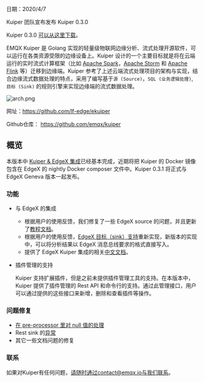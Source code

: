 日期：2020/4/7

Kuiper 团队宣布发布 Kuiper 0.3.0

Kuiper 0.3.0 [可以从这里下载](https://github.com/emqx/kuiper/releases/tag/0.3.0)。

EMQX Kuiper 是 Golang 实现的轻量级物联网边缘分析、流式处理开源软件，可以运行在各类资源受限的边缘设备上。Kuiper 设计的一个主要目标就是将在云端运行的实时流式计算框架（比如 [Apache Spark](https://spark.apache.org/)，[Apache Storm](https://storm.apache.org/) 和 [Apache Flink](https://flink.apache.org/) 等）迁移到边缘端。Kuiper 参考了上述云端流式处理项目的架构与实现，结合边缘流式数据处理的特点，采用了编写基于`源 (Source)`，`SQL (业务逻辑处理)`, `目标 (Sink)` 的规则引擎来实现边缘端的流式数据处理。

![arch.png](https://static.emqx.net/images/e32179ace42832e336f2804f38778b20.png)

网址：https://github.com/lf-edge/ekuiper

Github仓库： https://github.com/emqx/kuiper

## 概览

本版本中 [Kuiper & EdgeX 集成](https://github.com/emqx/kuiper/projects/4)已经基本完成，近期将把 Kuiper 的 Docker 镜像包含在 EdgeX 的 nightly Docker composer 文件中。Kuiper 0.3.1 将正式与 EdgeX Geneva 版本一起发布。

### 功能

- 与 EdgeX 的集成

  - 根据用户的使用反馈，我们修复了一些 EdgeX source 的问题，并且更新了[教程文档](https://github.com/emqx/kuiper/blob/master/docs/zh_CN/edgex/edgex_rule_engine_tutorial.md)。
  - 根据用户的使用反馈，[EdgeX 目标（sink）支持](https://github.com/emqx/kuiper/blob/edgex_chn_doc/docs/zh_CN/rules/sinks/edgex.md)重新实现，新版本的实现中，可以将分析结果以 EdgeX 消息总线要求的格式直接写入。
  - 提供了 EdgeX Kuiper 集成的相关[中文文档](https://github.com/emqx/kuiper/blob/master/docs/zh_CN/edgex/edgex_rule_engine_tutorial.md)。

- 插件管理的支持

  Kuiper 支持扩展插件，但是之前未提供插件管理工具的支持。在本版本中，Kuiper 提供了插件管理的 Rest API 和命令行的支持。通过此管理接口，用户可以通过提供的这些接口来新增，删除和查看插件等操作。


### 问题修复

- [在 pre-processor 里对 null 值的处理](https://github.com/emqx/kuiper/issues/185)
- Rest sink 的[异常](https://github.com/emqx/kuiper/issues/173)
- 其它一些文档问题的修复

### 联系

如果对Kuiper有任何问题，请随时通过contact@emqx.io与我们联系。
